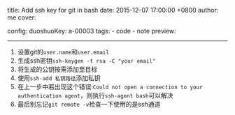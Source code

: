 title: Add ssh key for git in bash
date: 2015-12-07 17:00:00 +0800
author: me
cover: 
<!-- draft: true -->
config: 
    duoshuoKey: a-00003
tags:
    - code
    - note
preview: 

---

1. 设置git的`user.name`和`user.email`
2. 生成ssh密钥`ssh-keygen -t rsa -C "your email"`
3. 将生成的公钥按需添加至目标
4. 使用`ssh-add 私钥路径`添加私钥
5. 在上一步中若出现这个错误:`Could not open a connection to your authentication agent`，则执行`ssh-agent bash`可以解决
6. 最后别忘记`git remote -v`检查一下使用的是ssh通道
